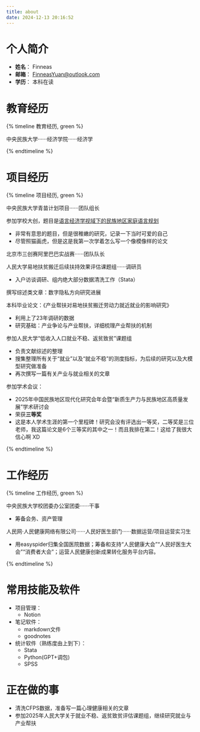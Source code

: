 ```yaml
---
title: about
date: 2024-12-13 20:16:52
---
```


# 个人简介
- **姓名**： Finneas
- **邮箱**： FinneasYuan@outlook.com
- **学历**： 本科在读

# 教育经历
{% timeline 教育经历, green %}

<!-- timeline 2021.9-2025.6 -->

中央民族大学······经济学院······经济学

<!-- endtimeline -->


{% endtimeline %}

# 项目经历
{% timeline 项目经历, green %}

<!-- timeline 2021.10-2021.12 -->

中央民族大学青苗计划项目······团队组长

<!-- endtimeline -->

<!-- timeline 2023.2-2023.4 -->

参加学校大创，题目是[语言经济学视域下的民族地区家庭语言规划](/pdf/语言经济学视域下的民族地区家庭语言规划.pdf)
- 非常有意思的题目，但是很稚嫩的研究，记录一下当时可爱的自己
- 尽管照猫画虎，但是这是我第一次学着怎么写一个像模像样的论文

<!-- endtimeline -->

<!-- timeline 2023.4-2023.10 -->

北京市三创赛阿里巴巴实战赛······团队队长

<!-- endtimeline -->
<!-- timeline 2023.8-2023.10 -->

人民大学易地扶贫搬迁后续扶持效果评估课题组······调研员
- 入户访谈调研、组内绝大部分数据清洗工作（Stata）

<!-- endtimeline -->

<!-- timeline 2024.12-2025.3 -->
撰写综述类文章：数字隐私方向研究进展
<!-- endtimeline -->

<!-- timeline 2025.3-2025.4 -->
本科毕业论文：《产业帮扶对易地扶贫搬迁劳动力就近就业的影响研究》
- 利用上了23年调研的数据
- 研究基础：产业争论与产业帮扶，详细梳理产业帮扶的机制
<!-- endtimeline -->

<!-- timeline 2025.4.26 -->
参加人民大学“低收入人口就业不稳、返贫致贫”课题组
- 负责文献综述的整理
- 搜集整理所有关于“就业”以及“就业不稳”的测度指标，为后续的研究以及大模型研究做准备
- 再次撰写一篇有关产业与就业相关的文章
<!-- endtimeline -->

<!-- timeline 2025.5.10 -->
参加学术会议：
- 2025年中国民族地区现代化研究会年会暨“新质生产力与民族地区高质量发展”学术研讨会
- 荣获**三等奖**
- 这是本人学术生涯的第一个里程碑！研究会没有评选出一等奖，二等奖是三位老师，我这篇论文是6个三等奖的其中之一！而且我排在第二！这给了我很大信心啊 XD
<!-- endtimeline -->


{% endtimeline %}

# 工作经历
{% timeline 工作经历, green %}

<!-- timeline 2021.10-2023.9 -->
中央民族大学校团委办公室团委······干事
- 筹备会务、资产管理
<!-- endtimeline -->
<!-- timeline 2024.10-2025.1 -->
人民网·人民健康网络有限公司······人民好医生部门······数据运营/项目运营实习生
- 用easyspider归集全国医院数据；筹备和支持“人民健康大会”“人民好医生大会”“消费者大会”；运营人民健康创新成果转化服务平台内容。
<!-- endtimeline -->

{% endtimeline %}

# 常用技能及软件
- 项目管理：
    - Notion
- 笔记软件：
    - markdown文件
    - goodnotes
- 统计软件（熟练度由上到下）：
    - Stata
    - Python(GPT+调包)
    - SPSS

# 正在做的事
- 清洗CFPS数据，准备写一篇心理健康相关的文章
- 参加2025年人民大学关于就业不稳、返贫致贫评估课题组，继续研究就业与产业帮扶